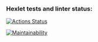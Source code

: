 ### Hexlet tests and linter status:
[![Actions Status](https://github.com/AlexTeneneva/python-project-49/actions/workflows/hexlet-check.yml/badge.svg)](https://github.com/AlexTeneneva/python-project-49/actions)

[![Maintainability](https://api.codeclimate.com/v1/badges/2e59aa1a90e835d1182b/maintainability)](https://codeclimate.com/github/AlexTeneneva/python-project-49/maintainability)

